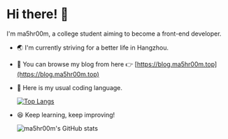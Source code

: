 # Hi there! 👋

I'm ma5hr00m, a college student aiming to become a front-end developer.

- 🌏 I'm currently striving for a better life in Hangzhou.

- 📖 You can browse my blog from here 👉 [https://blog.ma5hr00m.top](https://blog.ma5hr00m.top)

- 👀 Here is my usual coding language.

  [![Top Langs](https://github-readme-stats.vercel.app/api/top-langs/?username=ma5hr00m)](https://github.com/ma5hr00m/github-readme-stats)    
  
- 😆 Keep learning, keep improving!
  
  ![ma5hr00m's GitHub stats](https://github-readme-stats.vercel.app/api?username=ma5hr00m&show_icons=true)
